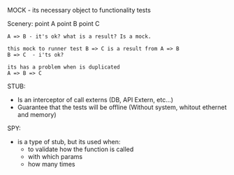 MOCK - its necessary object to functionality tests


  Scenery: 
    point A
    point B
    point C

    A => B - it's ok? what is a result? Is a mock.

    this mock to runner test B => C is a result from A => B
    B => C  - i'ts ok?

    its has a problem when is duplicated 
    A => B => C


STUB:
  - Is an interceptor of call externs (DB, API Extern, etc...) 
  - Guarantee that the tests will be offline (Without system, whitout ethernet and memory)

SPY:
  - is a type of stub, but its used when:
    - to validate how the function is called
    - with which params 
    - how many times